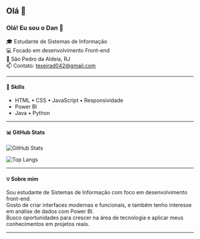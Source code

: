 ## Olá 👋
### Olá! Eu sou o Dan 👋

🎓 Estudante de Sistemas de Informação  
💻 Focado em desenvolvimento Front-end  
📍 São Pedro da Aldeia, RJ  
📫 Contato: texeirad042@gmail.com

---

#### 🚀 Skills
- HTML • CSS • JavaScript • Responsividade  
- Power BI  
- Java • Python  

---

#### 📊 GitHub Stats
![GitHub Stats](https://github-readme-stats.vercel.app/api?username=seunome&show_icons=true&theme=radical)

![Top Langs](https://github-readme-stats.vercel.app/api/top-langs/?username=seunome&layout=compact&theme=radical)

---

#### 💡 Sobre mim
Sou estudante de Sistemas de Informação com foco em desenvolvimento front-end.  
Gosto de criar interfaces modernas e funcionais, e também tenho interesse em análise de dados com Power BI.  
Busco oportunidades para crescer na área de tecnologia e aplicar meus conhecimentos em projetos reais.

---

<!--
**DescomplicaDevDan/DescomplicaDevDan** is a ✨ _special_ ✨ repository because its `README.md` (this file) appears on your GitHub profile.

Here are some ideas to get you started:

- 🔭 I’m currently working on ...
- 🌱 I’m currently learning ...
- 👯 I’m looking to collaborate on ...
- 🤔 I’m looking for help with ...
- 💬 Ask me about ...
- 📫 How to reach me: ...
- 😄 Pronouns: ...
- ⚡ Fun fact: ...
-->
